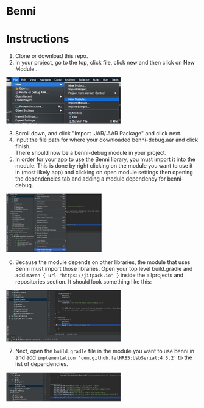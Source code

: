 # Benni

# Instructions


1. Clone or download this repo.
2. In your project, go to the top, click file, click new and then click on New Module...


<img src="https://github.com/BrainRayChristensen/benni-repo/blob/master/instructionImages/img1.png" width="300" alt="instruction image">  


3. Scroll down, and click "Import .JAR/.AAR Package" and click next.  
4. Input the file path for where your downloaded benni-debug.aar and click finish.  
There should now be a benni-debug module in your project.
5. In order for your app to use the Benni library, you must import it into the module. This is done by right clicking on the module you want to use it in (most likely app) and clicking on open module settings then opening the dependencies tab and adding a module dependency for benni-debug.

<img src="https://github.com/BrainRayChristensen/benni-repo/blob/master/instructionImages/img3.png" width="250" alt="instruction image">  


6. Because the module depends on other libraries, the module that uses Benni must import those libraries. Open your top level build.gradle and add `maven { url "https://jitpack.io" }` inside the allprojects and repositories section. It should look something like this:

<img src="https://github.com/BrainRayChristensen/benni-repo/blob/master/instructionImages/img2.png" width="300" alt="instruction image">  


7. Next, open the `build.gradle` file in the module you want to use benni in and add `implementation 'com.github.felHR85:UsbSerial:4.5.2'` to the list of dependencies.


<img src="https://github.com/BrainRayChristensen/benni-repo/blob/master/instructionImages/img4.png" width="300" alt="instruction image">  
